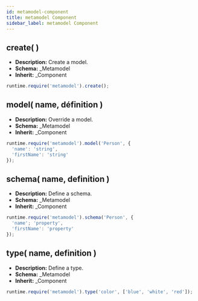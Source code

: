 ```yaml
---
id: metamodel-component
title: metamodel Component
sidebar_label: metamodel Component
---
```


## create( )

- **Description:** Create a model.
- **Schema:** _Metamodel
- **Inherit:** _Component

```js
runtime.require('metamodel').create();
```

## model( name, définition )

- **Description:** Override a model.
- **Schema:** _Metamodel
- **Inherit:** _Component

```js
runtime.require('metamodel').model('Person', {
  'name': 'string',
  'firstName': 'string'
});
```

## schema( name, definition )

- **Description:** Define a schema.
- **Schema:** _Metamodel
- **Inherit:** _Component

```js
runtime.require('metamodel').schema('Person', {
  'name'; 'property',
  'firstName': 'property'
});
```

## type( name, definition )

- **Description:** Define a type.
- **Schema:** _Metamodel
- **Inherit:** _Component

```js
runtime.require('metamodel').type('color', ['blue', 'white', 'red']);
```